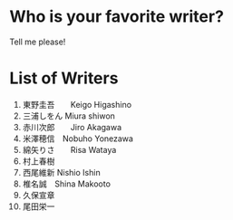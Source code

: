 # Who is your favorite writer?
Tell me please!


# List of Writers
1. 東野圭吾　　Keigo Higashino
2. 三浦しをん Miura shiwon
3. 赤川次郎　　Jiro Akagawa
4. 米澤穂信　Nobuho Yonezawa
5. 綿矢りさ　　Risa Wataya
6. 村上春樹
7. 西尾維新 Nishio Ishin
8. 椎名誠　Shina Makooto
9. 久保宣章
10. 尾田栄一
